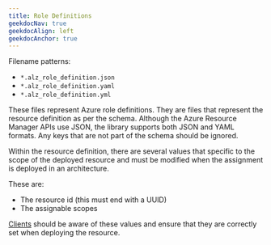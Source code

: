 ```yaml
---
title: Role Definitions
geekdocNav: true
geekdocAlign: left
geekdocAnchor: true
---
```


Filename patterns:

- `*.alz_role_definition.json`
- `*.alz_role_definition.yaml`
- `*.alz_role_definition.yml`

These files represent Azure role definitions.
They are files that represent the resource definition as per the schema.
Although the Azure Resource Manager APIs use JSON, the library supports both JSON and YAML formats.
Any keys that are not part of the schema should be ignored.

Within the resource definition, there are several values that specific to the scope of the deployed resource and must be modified when the assignment is deployed in an architecture.

These are:

- The resource id (this must end with a UUID)
- The assignable scopes

[Clients](/Azure-Landing-Zones-Library/clients) should be aware of these values and ensure that they are correctly set when deploying the resource.
